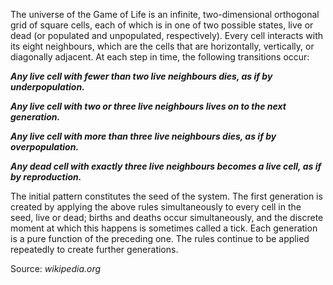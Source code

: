   The universe of the Game of Life is an infinite, two-dimensional orthogonal grid of square cells, each of which is in one of two possible states, live or dead (or populated and unpopulated, respectively). Every cell interacts with its eight neighbours, which are the cells that are horizontally, vertically, or diagonally adjacent. At each step in time, the following transitions occur:

_**Any live cell with fewer than two live neighbours dies, as if by underpopulation.**_

_**Any live cell with two or three live neighbours lives on to the next generation.**_

_**Any live cell with more than three live neighbours dies, as if by overpopulation.**_

_**Any dead cell with exactly three live neighbours becomes a live cell, as if by reproduction.**_

  The initial pattern constitutes the seed of the system. The first generation is created by applying the above rules simultaneously to every cell in the seed, live or dead; births and deaths occur simultaneously, and the discrete moment at which this happens is sometimes called a tick. Each generation is a pure function of the preceding one. The rules continue to be applied repeatedly to create further generations.

Source: _wikipedia.org_

